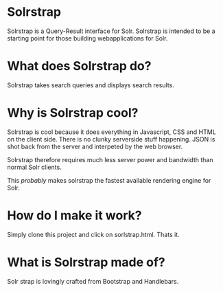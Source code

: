 Solrstrap
=========

Solrstrap is a Query-Result interface for Solr. Solrstrap is intended to be a starting point for those building webapplications for Solr.

What does Solrstrap do?
=======================
Solrstrap takes search queries and displays search results.

Why is Solrstrap cool?
======================
Solrstrap is cool because it does everything in Javascript, CSS and HTML on the client side. There is no clunky serverside stuff happening. JSON is shot back from the server and interpeted by the web browser.

Solrstrap therefore requires much less server power and bandwidth than normal Solr clients.

This _probably_ makes solrstrap the fastest available rendering engine for Solr.

How do I make it work?
======================
Simply clone this project and click on sorlstrap.html. Thats it.

What is Solrstrap made of?
==========================
Solr strap is lovingly crafted from Bootstrap and Handlebars.
